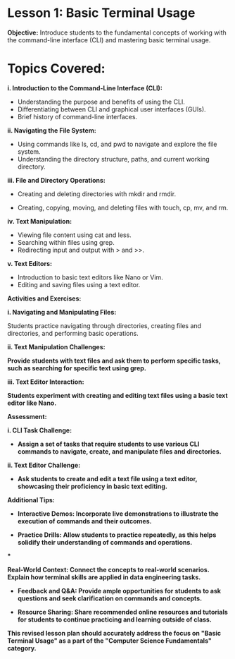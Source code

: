 # Lesson 1: Basic Terminal Usage

<b>Objective:</b> Introduce students to the fundamental concepts of working with the command-line interface (CLI) and mastering basic terminal usage.

# Topics Covered:

<b>i. Introduction to the Command-Line Interface (CLI):</b></p>

* Understanding the purpose and benefits of using the CLI.
* Differentiating between CLI and graphical user interfaces (GUIs).
* Brief history of command-line interfaces.

<b>ii. Navigating the File System:</b></p>
- Using commands like ls, cd, and pwd to navigate and explore the file system.
- Understanding the directory structure, paths, and current working directory.
  
<b>iii. File and Directory Operations:</b></p>
- Creating and deleting directories with mkdir and rmdir.</p>
- Creating, copying, moving, and deleting files with touch, cp, mv, and rm.</p>

<b>iv. Text Manipulation:</b></p>
- Viewing file content using cat and less.
- Searching within files using grep.
- Redirecting input and output with > and >>.
  
<b>v. Text Editors:</b></p>

- Introduction to basic text editors like Nano or Vim.
- Editing and saving files using a text editor.

<b>Activities and Exercises:</b></p>

<b>i. Navigating and Manipulating Files:</b></p>

Students practice navigating through directories, creating files and directories, and performing basic operations.

<b>ii. Text Manipulation Challenges:

Provide students with text files and ask them to perform specific tasks, such as searching for specific text using grep.

<b>iii. Text Editor Interaction:</b></p>

Students experiment with creating and editing text files using a basic text editor like Nano.

<b>Assessment:</b></p>

<b>i. CLI Task Challenge:</b></p>

* Assign a set of tasks that require students to use various CLI commands to navigate, create, and manipulate files and directories.

<b>ii. Text Editor Challenge:</b></p>

* Ask students to create and edit a text file using a text editor, showcasing their proficiency in basic text editing.

<b>Additional Tips:</b></p>

* <p>Interactive Demos: Incorporate live demonstrations to illustrate the execution of commands and their outcomes.</p>

* <p>Practice Drills: Allow students to practice repeatedly, as this helps solidify their understanding of commands and operations.</p>

*<p>Real-World Context: Connect the concepts to real-world scenarios. Explain how terminal skills are applied in data engineering tasks.</p>

* <p>Feedback and Q&A: Provide ample opportunities for students to ask questions and seek clarification on commands and concepts.</p>

* <p>Resource Sharing: Share recommended online resources and tutorials for students to continue practicing and learning outside of class.</p>

This revised lesson plan should accurately address the focus on "Basic Terminal Usage" as a part of the "Computer Science Fundamentals" category.</p>
